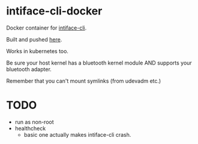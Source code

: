 # intiface-cli-docker

Docker container for [intiface-cli](https://github.com/intiface/intiface-cli-rs).

Built and pushed [here](https://hub.docker.com/r/containerizedoctopus/intiface-cli).

Works in kubernetes too.

Be sure your host kernel has a bluetooth kernel module AND supports your bluetooth adapter.

Remember that you can't mount symlinks (from udevadm etc.)

# TODO
 - run as non-root
 - healthcheck
   - basic one actually makes intiface-cli crash.
